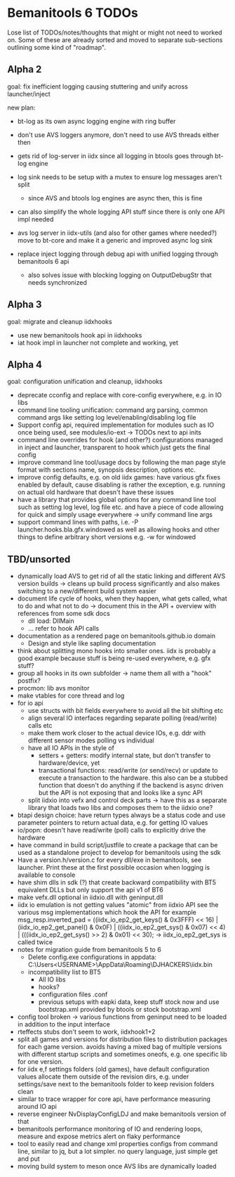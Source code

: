 # Bemanitools 6 TODOs

Lose list of TODOs/notes/thoughts that might or might not need to worked on. Some of these are
already sorted and moved to separate sub-sections outlining some kind of "roadmap".

## Alpha 2

goal: fix inefficient logging causing stuttering and unify across launcher/inject

new plan:
* bt-log as its own async logging engine with ring buffer
* don't use AVS loggers anymore, don't need to use AVS threads either then
* gets rid of log-server in iidx since all logging in btools goes through bt-log engine
* log sink needs to be setup with a mutex to ensure log messages aren't split
  * since AVS and btools log engines are async then, this is fine
* can also simplify the whole logging API stuff since there is only one API impl
  needed

* avs log server in iidx-utils (and also for other games where needed?)
  move to bt-core and make it a generic and improved async log sink
* replace inject logging through debug api with unified logging through bemanitools 6 api
  * also solves issue with blocking logging on OutputDebugStr that needs synchronized

## Alpha 3

goal: migrate and cleanup iidxhooks

* use new bemanitools hook api in iidxhooks
* iat hook impl in launcher not complete and working, yet

## Alpha 4

goal: configuration unification and cleanup, iidxhooks

* deprecate cconfig and replace with core-config everywhere, e.g. in IO libs
* command line tooling unification: command arg parsing, common command args like setting log level/enabling/disabling log file
* Support config api, required implementation for modules such as IO once being used, see modules/io-ext -> TODOs next to api inits
* command line overrides for hook (and other?) configurations managed in
  inject and launcher, transparent to hook which just gets the final config
* improve command line tool/usage docs by following the man page style format with sections name, synopsis description, options etc.
* improve config defaults, e.g. on old iidx games: have various gfx fixes enabled by default, cause disabling is rather the exception, e.g. running on actual old hardware that doesn't have these issues
* have a library that provides global options for any
  command line tool such as setting log level, log file etc.
  and have a piece of code allowing for quick and simply usage everywhere -> unify command line args
* support command lines with paths, i.e. -P launcher.hooks.bla.gfx.windowed
  as well as allowing hooks and other things to define arbitrary short versions
  e.g. -w for windowed

## TBD/unsorted

* dynamically load AVS to get rid of all the static linking and different AVS
  version builds -> cleans up build process significantly and also makes
  switching to a new/different build system easier
* document life cycle of hooks, when they happen, what gets called, what to do and what not to do -> document this in the API + overview with references from some sdk docs
  *  dll load: DllMain
  *  ... refer to hook API calls
* documentation as a rendered page on bemanitools.github.io domain
  * Design and style like sapling documentation
* think about splitting mono hooks into smaller ones. iidx is probably a good
  example because stuff is being re-used everywhere, e.g. gfx stuff?
* group all hooks in its own subfolder -> name them all with a "hook" postfix?
* procmon: lib avs monitor
* make vtables for core thread and log
* for io api
  * use structs with bit fields everywhere to avoid all the bit shifting etc
  * align several IO interfaces regarding separate polling (read/write) calls etc
  * make them work closer to the actual device IOs, e.g. ddr with different sensor modes polling vs individual 
  * have all IO APIs in the style of
    * setters + getters: modify  internal state, but don't transfer to hardware/device, yet
    * transactional functions: read/write (or send/recv) or update to execute a transaction to the hardware. this also can be a stubbed function that doesn't do anything if the backend is async driven but the API is not exposing that and looks like a sync API 
  * split iidxio into vefx and control deck parts -> have this as a separate library that loads two libs and composes them to the iidxio one?
* btapi design choice: have return types always be a status code and use parameter pointers to return actual data, e.g. for getting IO values
* io/popn: doesn't have read/write (poll) calls to explicitly drive the hardware
* have command in build script/justfile to create a package that can be used as a standalone project
  to develop for bemanitools using the sdk
* Have a version.h/version.c for every dll/exe in bemanitools, see launcher. Print these at the first possible occasion when logging is available to console
* have shim dlls in sdk (?) that create backward compatibility with
  BT5 equivalent DLLs but only support the api v1 of BT6
* make vefx.dll optional in iidxio.dll with geninput.dll
* iidx io emulation is not getting values "atomic" from iidxio API
  see the various msg implementations which hook the API
  for example
  msg_resp.inverted_pad = ((iidx_io_ep2_get_keys() & 0x3FFF) << 16) |
        (iidx_io_ep2_get_panel() & 0x0F) |
        ((iidx_io_ep2_get_sys() & 0x07) << 4) |
        (((iidx_io_ep2_get_sys() >> 2) & 0x01) << 30);
      -> iidx_io_ep2_get_sys is called twice
* notes for migration guide from bemanitools 5 to 6
  * Delete config.exe configurations in appdata: C:\Users\<USERNAME>\AppData\Roaming\DJHACKERS\iidx.bin
  * incompatibility list to BT5
    * All IO libs
    * hooks?
    * configuration files .conf
    * previous setups with eapki data, keep stuff stock now and use bootstrap.xml provided by btools or stock bootstrap.xml    
* config tool broken -> various functions from geninput need
  to be loaded in addition to the input interface
* rteffects stubs don't seem to work, iidxhook1+2 
* split all games and versions for distribution files to distribution packages for each game version. avoids having a mixed bag of multiple versions with different startup scripts and sometimes oneofs, e.g. one specific lib for one version.
* for iidx e,f settings folders (old games), have default configuration values allocate them outside of the revision dirs, e.g. under settings/save next to the bemanitools folder to keep revision folders clean
* similar to trace wrapper for core api, have performance measuring around IO api
* reverse engineer NvDisplayConfigLDJ and make bemanitools version of that
* bemanitools performance monitoring of IO and rendering loops, measure and expose metrics alert on flaky performance
* tool to easily read and change xml properties configs from command line, similar to jq, but a lot simpler. no query language, just simple get and put
* moving build system to meson once AVS libs are dynamically loaded